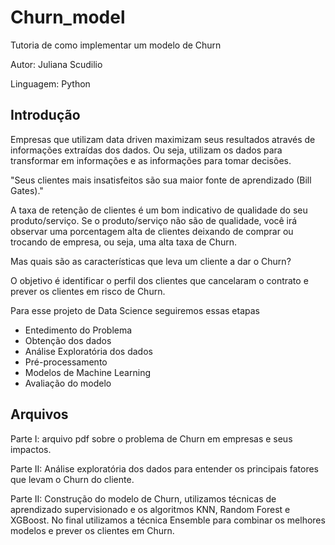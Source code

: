 # Churn_model
Tutoria de como implementar um modelo de Churn

Autor: Juliana Scudilio

Linguagem: Python

## Introdução
Empresas que utilizam data driven maximizam seus resultados através de informações extraídas dos dados. Ou seja, utilizam os dados para transformar em informações e as informações para tomar decisões.

"Seus clientes mais insatisfeitos são sua maior fonte de aprendizado (Bill Gates)."

A taxa de retenção de clientes é um bom indicativo de qualidade do seu produto/serviço. Se o produto/serviço não são de qualidade, você irá observar uma porcentagem alta de clientes deixando de comprar ou trocando de empresa, ou seja, uma alta taxa de Churn.

Mas quais são as características que leva um cliente a dar o Churn?

O objetivo é identificar o perfil dos clientes que cancelaram o contrato e prever os clientes em risco de Churn.


Para esse projeto de Data Science seguiremos essas etapas

* Entedimento do Problema
* Obtenção dos dados
* Análise Exploratória dos dados
* Pré-processamento
* Modelos de Machine Learning
* Avaliação do modelo


## Arquivos

Parte I: arquivo pdf sobre o problema de Churn em empresas e seus impactos.

Parte II: Análise exploratória dos dados para entender os principais fatores que levam o Churn do cliente.

Parte II: Construção do modelo de Churn, utilizamos técnicas de aprendizado supervisionado e os algoritmos KNN, Random Forest e XGBoost. No final utilizamos a técnica Ensemble para combinar os melhores modelos e prever os clientes em Churn.

